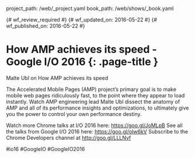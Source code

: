 project_path: /web/_project.yaml
book_path: /web/shows/_book.yaml

{# wf_review_required #}
{# wf_updated_on: 2016-05-22 #}
{# wf_published_on: 2016-05-22 #}

# How AMP achieves its speed - Google I/O 2016 {: .page-title }

Malte Ubl on How AMP achieves its speed

The Accelerated Mobile Pages (AMP) project’s primary goal is to make mobile web pages ridiculously fast, to the point where they appear to load instantly. Watch AMP engineering lead Malte Ubl dissect the anatomy of AMP and all of its performance insights and optimizations, to ultimately give you the power to control your own performance destiny.

Watch more Chrome talks at I/O 2016 here: https://goo.gl/JoMLpB 
See all the talks from Google I/O 2016 here: https://goo.gl/olw6kV
Subscribe to the Chrome Developers channel at http://goo.gl/LLLNvf 

#io16 #GoogleIO #GoogleIO2016
